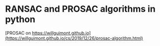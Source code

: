 # RANSAC and PROSAC algorithms in python

[PROSAC on https://willguimont.github.io](https://willguimont.github.io/cs/2019/12/26/prosac-algorithm.html)
